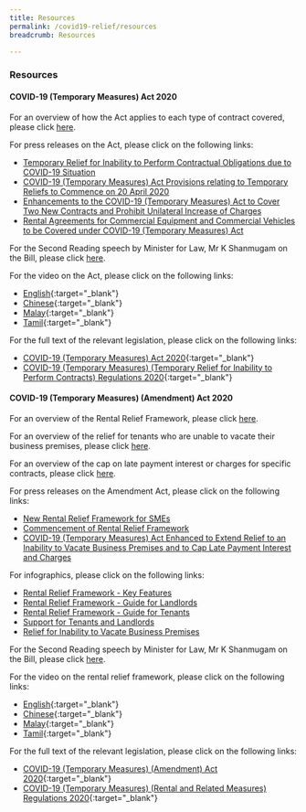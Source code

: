 ```yaml
---
title: Resources
permalink: /covid19-relief/resources
breadcrumb: Resources

---
```


### Resources ###

#### COVID-19 (Temporary Measures) Act 2020 ####

For an overview of how the Act applies to each type of contract covered, please click [here](/covid19-relief/temporary-relief-from-inability-to-perform-contract).

For press releases on the Act, please click on the following links:
* [Temporary Relief for Inability to Perform Contractual Obligations due to COVID-19 Situation](/news/press-releases/temporary-relief-for-inability-to-perform-contractual-obligations-due-to-coronavirus-disease-2019-covid-19-situation)
* [COVID-19 (Temporary Measures) Act Provisions relating to Temporary Reliefs to Commence on 20 April 2020](/news/press-releases/2020-04-20-COVID-19-Temporary-Measures-Act-Provisions-relating-to-Temporary-Reliefs-to-Commence-on-20-April-2020)
* [Enhancements to the COVID-19 (Temporary Measures) Act to Cover Two New Contracts and Prohibit Unilateral Increase of Charges](/news/press-releases/Enhancements-to-the-COVID-19-Temporary-Measures-Act-to-Cover-Two-New-Contracts)
* [Rental Agreements for Commercial Equipment and Commercial Vehicles to be Covered under COVID-19 (Temporary Measures) Act](/news/press-releases/rental-agreements-for-commercial-equipment-and-commercial-vehicles-to-be-covered-under-covid-19-temporary-measures-act)
 
For the Second Reading speech by Minister for Law, Mr K Shanmugam on the Bill, please click [here](/news/parliamentary-speeches/second-reading-speech-by-minister-for-law-mr-k-shanmugam-on-the-covid-19-temporary-measures-bill).

For the video on the Act, please click on the following links:
* [English](https://www.youtube.com/watch?v=wFm5Het7JE4&feature=youtu.be){:target="_blank"}
* [Chinese](https://youtu.be/PC_otX-GABg){:target="_blank"}
* [Malay](https://www.youtube.com/watch?v=xAnV5eE9rjs){:target="_blank"}
* [Tamil](https://www.youtube.com/watch?v=SYZVTkcSTOg){:target="_blank"}

For the full text of the relevant legislation, please click on the following links:
* [COVID-19 (Temporary Measures) Act 2020](https://sso.agc.gov.sg/Act/COVID19TMA2020){:target="_blank"}
* [COVID-19 (Temporary Measures) (Temporary Relief for Inability to Perform Contracts) Regulations 2020](https://sso.agc.gov.sg/SL/COVID19TMA2020-S303-2020?DocDate=20200730){:target="_blank"}


#### COVID-19 (Temporary Measures) (Amendment) Act 2020 ####

For an overview of the Rental Relief Framework, please click [here](/covid19-relief/rental-relief-framework-for-SMEs).

For an overview of the relief for tenants who are unable to vacate their business premises, please click [here](/covid19-relief/relief-for-tenants-unable-to-vacate-premises).

For an overview of the cap on late payment interest or charges for specific contracts, please click [here](/covid19-relief/cap-on-late-payment-interest-charges).

For press releases on the Amendment Act, please click on the following links:
* [New Rental Relief Framework for SMEs](/news/press-releases/new-rental-relief-framework-for-smes)
* [Commencement of Rental Relief Framework](/news/press-releases/2020-07-30-commencement-of-rental-relief-framework)
* [COVID-19 (Temporary Measures) Act Enhanced to Extend Relief to an Inability to Vacate Business Premises and to Cap Late Payment Interest and Charges](/news/press-releases/covid-19-temporary-measures-act-enhanced-inability-to-vacate-cap-late-payment-interest-and-charges)

For infographics, please click on the following links:
* [Rental Relief Framework - Key Features](/files/1RentalReliefKeyFeatures.pdf)
* [Rental Relief Framework - Guide for Landlords](/files/2RentalReliefGuideforLandlords.pdf)
* [Rental Relief Framework - Guide for Tenants](/files/3RentalReliefGuideforTenants.pdf)
* [Support for Tenants and Landlords](/files/4RentalReliefSupportforTenantsLandlords.pdf)
* [Relief for Inability to Vacate Business Premises](/files/Tenants-inability-to-vacate.pdf)

For the Second Reading speech by Minister for Law, Mr K Shanmugam on the Bill, please click [here](/news/parliamentary-speeches/second-reading-speech-by-minister-for-law-mr-k-shanmugam-on-the-covid-19-temporary-measures-amendment-bill).

For the video on the rental relief framework, please click on the following links:
* [English](https://youtu.be/r4NZHyokE24){:target="_blank"}
* [Chinese](https://youtu.be/pEVlocEW1d4){:target="_blank"}
* [Malay](https://youtu.be/bOY3U2wtSr8){:target="_blank"}
* [Tamil](https://youtu.be/laNKU1NMpKA){:target="_blank"}

For the full text of the relevant legislation, please click on the following links:
* [COVID-19 (Temporary Measures) (Amendment) Act 2020](https://sso.agc.gov.sg/Acts-Supp/29-2020/Published/20200618?DocDate=20200618){:target="_blank"}
* [COVID-19 (Temporary Measures) (Rental and Related Measures) Regulations 2020](https://sso.agc.gov.sg/SL/COVID19TMA2020-S664-2020?DocDate=20200730){:target="_blank"}
